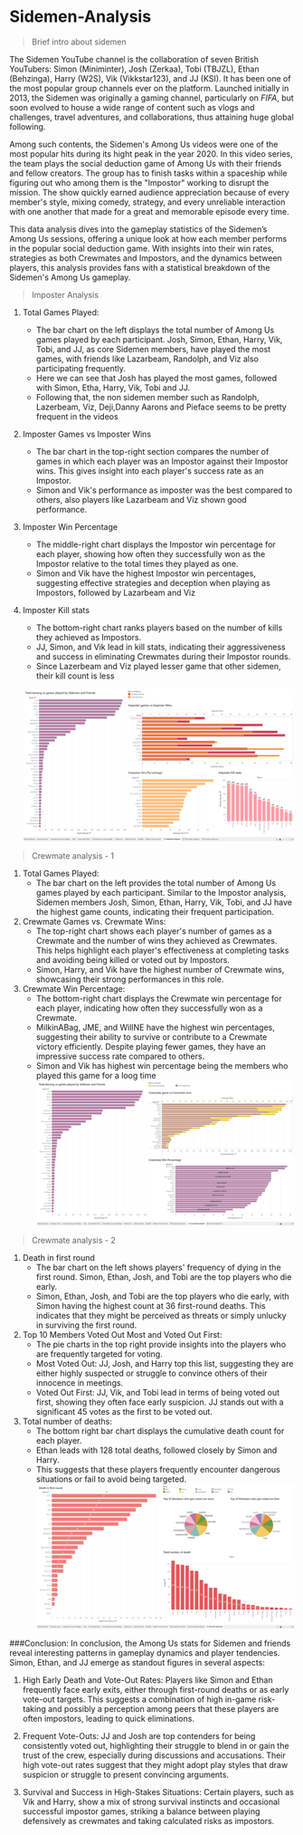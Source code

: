 # Sidemen-Analysis
> Brief intro about sidemen

The Sidemen YouTube channel is the collaboration of seven British YouTubers: Simon (Miniminter), Josh (Zerkaa), Tobi (TBJZL), Ethan (Behzinga), Harry (W2S), Vik (Vikkstar123), and JJ (KSI). It has been one of the most popular group channels ever on the platform. Launched initially in 2013, the Sidemen was originally a gaming channel, particularly on *FIFA*, but soon evolved to house a wide range of content such as vlogs and challenges, travel adventures, and collaborations, thus attaining huge global following.

Among such contents, the Sidemen's Among Us videos were one of the most popular hits during its hight peak in the year 2020. In this video series, the team plays the social deduction game of Among Us with their friends and fellow creators. The group has to finish tasks within a spaceship while figuring out who among them is the "Impostor" working to disrupt the mission. The show quickly earned audience appreciation because of every member's style, mixing comedy, strategy, and every unreliable interaction with one another that made for a great and memorable episode every time.

This data analysis dives into the gameplay statistics of the Sidemen’s Among Us sessions, offering a unique look at how each member performs in the popular social deduction game. With insights into their win rates, strategies as both Crewmates and Impostors, and the dynamics between players, this analysis provides fans with a statistical breakdown of the Sidemen's Among Us gameplay. 


> Imposter Analysis
1. Total Games Played:
    - The bar chart on the left displays the total number of Among Us games played by each participant. Josh, Simon, Ethan, Harry, Vik, Tobi, and JJ, as core Sidemen members, have played the most games, with friends like Lazarbeam, Randolph, and Viz also participating frequently.
    - Here we can see that Josh has played the most games, followed with Simon, Etha, Harry, Vik, Tobi and JJ.
    - Following that, the non sidemen member such as Randolph, Lazerbeam, Viz, Deji,Danny Aarons and Pieface seems to be pretty frequent in the videos
2. Imposter Games vs Imposter Wins
    - The bar chart in the top-right section compares the number of games in which each player was an Impostor against their Impostor wins. This gives insight into each player's success rate as an Impostor.
    - Simon and Vik's performance as imposter was the best compared to others, also players like Lazarbeam and Viz shown good performance.
4. Imposter Win Percentage
    - The middle-right chart displays the Impostor win percentage for each player, showing how often they successfully won as the Impostor relative to the total times they played as one.
    - Simon and Vik have the highest Impostor win percentages, suggesting effective strategies and deception when playing as Impostors, followed by Lazarbeam and Viz
6. Imposter Kill stats
    - The bottom-right chart ranks players based on the number of kills they achieved as Impostors.
    - JJ, Simon, and Vik lead in kill stats, indicating their aggressiveness and success in eliminating Crewmates during their Impostor rounds.
    - Since Lazerbeam and Viz played lesser game that other sidemen, their kill count is less

   ![image](https://github.com/Kriz-Griffin/Sidemen-Analysis/blob/0714c0766b6a5ea1e0f9e32820b3e9308a1c2362/Sidemen%20Amongus%20Analysis/images/imposter%20analysis.png)
 
> Crewmate analysis - 1 
1. Total Games Played:
    - The bar chart on the left provides the total number of Among Us games played by each participant. Similar to the Impostor analysis, Sidemen members Josh, Simon, Ethan, Harry, Vik, Tobi, and JJ have the highest game counts, indicating their frequent participation.
2. Crewmate Games vs. Crewmate Wins:
    - The top-right chart shows each player's number of games as a Crewmate and the number of wins they achieved as Crewmates. This helps highlight each player's effectiveness at completing tasks and avoiding being killed or voted out by Impostors.
    - Simon, Harry, and Vik have the highest number of Crewmate wins, showcasing their strong performances in this role.
3. Crewmate Win Percentage:
    - The bottom-right chart displays the Crewmate win percentage for each player, indicating how often they successfully won as a Crewmate.
    - MilkinABag, JME, and WillNE have the highest win percentages, suggesting their ability to survive or contribute to a Crewmate victory efficiently. Despite playing fewer games, they have an impressive success rate compared to others.
    - Simon and Vik has highest win percentage being the members who played this game for a loog time
  ![image](https://github.com/Kriz-Griffin/Sidemen-Analysis/blob/cf87c26923abb6882bb224d4605f38a85fe0c78f/Sidemen%20Amongus%20Analysis/images/crewmate%20analysis%20-%202.png)
  
> Crewmate analysis - 2
1. Death in first round
    - The bar chart on the left shows players' frequency of dying in the first round. Simon, Ethan, Josh, and Tobi are the top players who die early.
    - Simon, Ethan, Josh, and Tobi are the top players who die early, with Simon having the highest count at 36 first-round deaths. This indicates that they might be perceived as threats or simply unlucky in surviving the first round.
2. Top 10 Members Voted Out Most and Voted Out First:
    - The pie charts in the top right provide insights into the players who are frequently targeted for voting.
    - Most Voted Out: JJ, Josh, and Harry top this list, suggesting they are either highly suspected or struggle to convince others of their innocence in meetings.
    - Voted Out First: JJ, Vik, and Tobi lead in terms of being voted out first, showing they often face early suspicion. JJ stands out with a significant 45 votes as the first to be voted out.
3. Total number of deaths:
    - The bottom right bar chart displays the cumulative death count for each player.
    - Ethan leads with 128 total deaths, followed closely by Simon and Harry.
    - This suggests that these players frequently encounter dangerous situations or fail to avoid being targeted.
  ![image](https://github.com/Kriz-Griffin/Sidemen-Analysis/blob/cf87c26923abb6882bb224d4605f38a85fe0c78f/Sidemen%20Amongus%20Analysis/images/crewmate%20analysis%20-%201.png)


###Conclusion:
    In conclusion, the Among Us stats for Sidemen and friends reveal interesting patterns in gameplay dynamics and player tendencies. Simon, Ethan, and JJ emerge as standout figures in several aspects:

1. High Early Death and Vote-Out Rates: Players like Simon and Ethan frequently face early exits, either through first-round deaths or as early vote-out targets. This suggests a combination of high in-game risk-taking and possibly a perception among peers that these players are often impostors, leading to quick eliminations.

2. Frequent Vote-Outs: JJ and Josh are top contenders for being consistently voted out, highlighting their struggle to blend in or gain the trust of the crew, especially during discussions and accusations. Their high vote-out rates suggest that they might adopt play styles that draw suspicion or struggle to present convincing arguments.

3. Survival and Success in High-Stakes Situations: Certain players, such as Vik and Harry, show a mix of strong survival instincts and occasional successful impostor games, striking a balance between playing defensively as crewmates and taking calculated risks as impostors.
